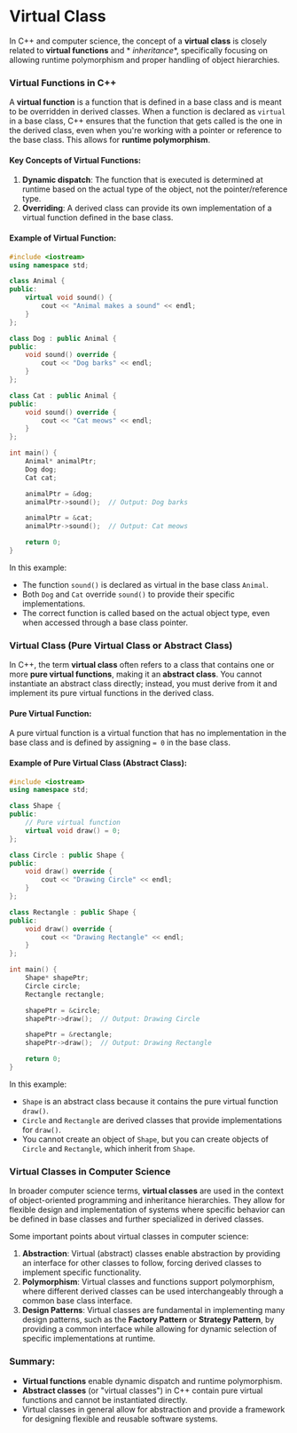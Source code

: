 # Virtual Class

In C++ and computer science, the concept of a **virtual class** is closely related to **virtual functions** and *
*inheritance**, specifically focusing on allowing runtime polymorphism and proper handling of object hierarchies.

### Virtual Functions in C++

A **virtual function** is a function that is defined in a base class and is meant to be overridden in derived classes.
When a function is declared as `virtual` in a base class, C++ ensures that the function that gets called is the one in
the derived class, even when you're working with a pointer or reference to the base class. This allows for **runtime
polymorphism**.

#### Key Concepts of Virtual Functions:

1. **Dynamic dispatch**: The function that is executed is determined at runtime based on the actual type of the object,
   not the pointer/reference type.
2. **Overriding**: A derived class can provide its own implementation of a virtual function defined in the base class.

#### Example of Virtual Function:

```cpp
#include <iostream>
using namespace std;

class Animal {
public:
    virtual void sound() {
        cout << "Animal makes a sound" << endl;
    }
};

class Dog : public Animal {
public:
    void sound() override {
        cout << "Dog barks" << endl;
    }
};

class Cat : public Animal {
public:
    void sound() override {
        cout << "Cat meows" << endl;
    }
};

int main() {
    Animal* animalPtr;
    Dog dog;
    Cat cat;

    animalPtr = &dog;
    animalPtr->sound();  // Output: Dog barks

    animalPtr = &cat;
    animalPtr->sound();  // Output: Cat meows

    return 0;
}
```

In this example:

- The function `sound()` is declared as virtual in the base class `Animal`.
- Both `Dog` and `Cat` override `sound()` to provide their specific implementations.
- The correct function is called based on the actual object type, even when accessed through a base class pointer.

### Virtual Class (Pure Virtual Class or Abstract Class)

In C++, the term **virtual class** often refers to a class that contains one or more **pure virtual functions**, making
it an **abstract class**. You cannot instantiate an abstract class directly; instead, you must derive from it and
implement its pure virtual functions in the derived class.

#### Pure Virtual Function:

A pure virtual function is a virtual function that has no implementation in the base class and is defined by assigning
`= 0` in the base class.

#### Example of Pure Virtual Class (Abstract Class):

```cpp
#include <iostream>
using namespace std;

class Shape {
public:
    // Pure virtual function
    virtual void draw() = 0;
};

class Circle : public Shape {
public:
    void draw() override {
        cout << "Drawing Circle" << endl;
    }
};

class Rectangle : public Shape {
public:
    void draw() override {
        cout << "Drawing Rectangle" << endl;
    }
};

int main() {
    Shape* shapePtr;
    Circle circle;
    Rectangle rectangle;

    shapePtr = &circle;
    shapePtr->draw();  // Output: Drawing Circle

    shapePtr = &rectangle;
    shapePtr->draw();  // Output: Drawing Rectangle

    return 0;
}
```

In this example:

- `Shape` is an abstract class because it contains the pure virtual function `draw()`.
- `Circle` and `Rectangle` are derived classes that provide implementations for `draw()`.
- You cannot create an object of `Shape`, but you can create objects of `Circle` and `Rectangle`, which inherit from
  `Shape`.

### Virtual Classes in Computer Science

In broader computer science terms, **virtual classes** are used in the context of object-oriented programming and
inheritance hierarchies. They allow for flexible design and implementation of systems where specific behavior can be
defined in base classes and further specialized in derived classes.

Some important points about virtual classes in computer science:

1. **Abstraction**: Virtual (abstract) classes enable abstraction by providing an interface for other classes to follow,
   forcing derived classes to implement specific functionality.
2. **Polymorphism**: Virtual classes and functions support polymorphism, where different derived classes can be used
   interchangeably through a common base class interface.
3. **Design Patterns**: Virtual classes are fundamental in implementing many design patterns, such as the **Factory
   Pattern** or **Strategy Pattern**, by providing a common interface while allowing for dynamic selection of specific
   implementations at runtime.

### Summary:

- **Virtual functions** enable dynamic dispatch and runtime polymorphism.
- **Abstract classes** (or "virtual classes") in C++ contain pure virtual functions and cannot be instantiated directly.
- Virtual classes in general allow for abstraction and provide a framework for designing flexible and reusable software
  systems.